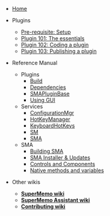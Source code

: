- [Home](README.md)

- Plugins
  - [Pre-requisite: Setup](plugin-dev-guide-1-setup.md)
  - [Plugin 101: The essentials](plugin-dev-guide-2-the-essentials.md)
  - [Plugin 102: Coding a plugin](plugin-dev-guide-3-plugin-wozniator-2020.md)
  - [Plugin 103: Publishing a plugin](plugin-dev-guide-4-publishing-plugins.md)
- Reference Manual
  - Plugins
    - [Build](plugin-dev-refm-build.md)
    - [Dependencies](plugin-dev-refm-dependencies.md)
    - [SMAPluginBase](plugin-dev-refm-smapluginbase.md)
    - [Using GUI](plugin-dev-refm-using-gui.md)
  - Services
    - [ConfigurationMgr](plugin-dev-refm-svc-configuration.md)
    - [HotKeyManager](plugin-dev-refm-svc-hotkeymanager.md)
    - [KeyboardHotKeys](plugin-dev-refm-svc-keyboardhotkey.md)
    - [SM](plugin-dev-refm-svc-sm.md)
    - [SMA](plugin-dev-refm-svc-sma.md)
  - SMA
    - [Building SMA](sma-build-guide.md)
    - [SMA Installer & Updates](sma-dev-refm-create-an-update.md)
    - [Controls and Components](sma-dev-refm-controls-and-components.md)
    - [Native methods and variables](sma-dev-refm-natives.md)
- Other wikis
  - [**SuperMemo wiki**](/ ':ignore')
  - [**SuperMemo Assistant wiki**](/sma/ ':ignore')
  - [**Contributing wiki**](/contributing/ ':ignore')

